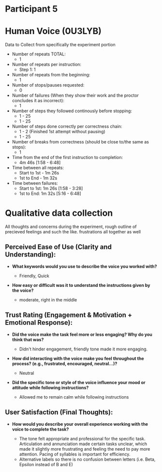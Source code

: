# Participant 5

# Human Voice (0U3LYB)

Data to Collect from specifically the experiment portion

- Number of repeats TOTAL:
  - 1
- Number of repeats per instruction:
  - Step 1: 1
- Number of repeats from the beginning:
  - 1
- Number of stops/pauses requested:
  - 0
- Number of failures (When they show their work and the proctor concludes it as incorrect):
  - 1
- Number of steps they followed continously before stopping:
  - 1 - 25
  - 1 - 25
- Number of steps done correctly per correctness chain:
  - 1 - 2 (Finished 1st attempt without pausing)
  - 1 - 25
- Number of breaks from correctness (should be close to/the same as stops):
  - 1
- Time from the end of the first instruction to completion:
  - 4m 46s [1:58 - 6:48]
- Time between all repeats:
  - Start to 1st - 1m 26s
  - 1st to End - 1m 32s
- Time between failures:
  - Start to 1st: 1m 26s [1:58 - 3:28]
  - 1st to End: 1m 32s [5:16 - 6:48]

# Qualitative data collection

All thoughts and concerns during the experiment, rough outline of precieved feelings and such the like.
frustrations all together as well

## Perceived Ease of Use (Clarity and Understanding):

- **What keywords would you use to describe the voice you worked with?**

  - Friendly, Quick

- **How easy or difficult was it to understand the instructions given by the voice?**

  - moderate, right in the middle

## Trust Rating (Engagement & Motivation + Emotional Response):

- **Did the voice make the task feel more or less engaging? Why do you think that was?**

  - Didn't hinder engagement, friendly tone made it more engaging.

- **How did interacting with the voice make you feel throughout the process? (e.g., frustrated, encouraged, neutral…)?**

  - Neutral

- **Did the specific tone or style of the voice influence your mood or attitude while following instructions?**

  - Allowed me to remain calm while following instructions

## User Satisfaction (Final Thoughts):

- **How would you describe your overall experience working with the voice to complete the task?**

  - The tone felt appropriate and professional for the specific task. Articulation and annunciation made certain tasks unclear, which made it slightly more frustrating and feeling the need to pay more attention. Pacing of syllables is important for efficiency.
  - Alternative labels so there is no confusion between letters (i.e. Beta, Epsilon instead of B and E)
